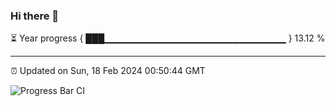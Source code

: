 ### Hi there 👋

⏳ Year progress { ███▁▁▁▁▁▁▁▁▁▁▁▁▁▁▁▁▁▁▁▁▁▁▁▁▁▁▁ } 13.12 %

---

⏰ Updated on Sun, 18 Feb 2024 00:50:44 GMT

![Progress Bar CI](https://github.com/liununu/liununu/workflows/Progress%20Bar%20CI/badge.svg)
